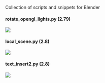 Collection of scripts and snippets for Blender

#### rotate_opengl_lights.py (2.79)
![](https://github.com/K-410/blender-scripts/blob/master/gifs/rotate_opengl_lights.gif)

#### local_scene.py (2.8)
![](https://github.com/K-410/blender-scripts/blob/master/gifs/local_scene.gif)

#### text_insert2.py (2.8)
![](https://github.com/K-410/blender-scripts/blob/master/gifs/text_insert2.gif)
